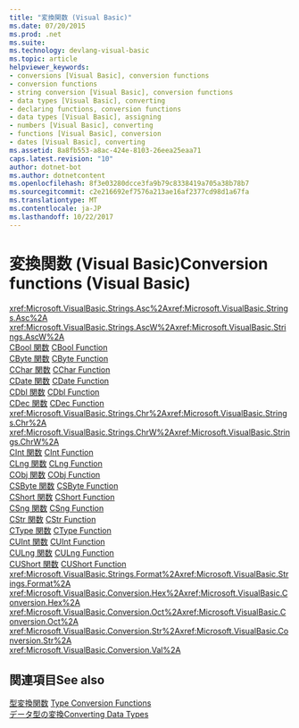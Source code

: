 ```yaml
---
title: "変換関数 (Visual Basic)"
ms.date: 07/20/2015
ms.prod: .net
ms.suite: 
ms.technology: devlang-visual-basic
ms.topic: article
helpviewer_keywords:
- conversions [Visual Basic], conversion functions
- conversion functions
- string conversion [Visual Basic], conversion functions
- data types [Visual Basic], converting
- declaring functions, conversion functions
- data types [Visual Basic], assigning
- numbers [Visual Basic], converting
- functions [Visual Basic], conversion
- dates [Visual Basic], converting
ms.assetid: 8a8fb553-a8ac-424e-8103-26eea25eaa71
caps.latest.revision: "10"
author: dotnet-bot
ms.author: dotnetcontent
ms.openlocfilehash: 8f3e03280dcce3fa9b79c8338419a705a38b78b7
ms.sourcegitcommit: c2e216692ef7576a213ae16af2377cd98d1a67fa
ms.translationtype: MT
ms.contentlocale: ja-JP
ms.lasthandoff: 10/22/2017
---
```

# <a name="conversion-functions-visual-basic"></a><span data-ttu-id="6b6df-102">変換関数 (Visual Basic)</span><span class="sxs-lookup"><span data-stu-id="6b6df-102">Conversion functions (Visual Basic)</span></span>

<span data-ttu-id="6b6df-103"><xref:Microsoft.VisualBasic.Strings.Asc%2A></span><span class="sxs-lookup"><span data-stu-id="6b6df-103"><xref:Microsoft.VisualBasic.Strings.Asc%2A></span></span>   
<span data-ttu-id="6b6df-104"><xref:Microsoft.VisualBasic.Strings.AscW%2A></span><span class="sxs-lookup"><span data-stu-id="6b6df-104"><xref:Microsoft.VisualBasic.Strings.AscW%2A></span></span>   
<span data-ttu-id="6b6df-105">[CBool 関数](../../../visual-basic/language-reference/functions/type-conversion-functions.md) </span><span class="sxs-lookup"><span data-stu-id="6b6df-105">[CBool Function](../../../visual-basic/language-reference/functions/type-conversion-functions.md) </span></span>  
<span data-ttu-id="6b6df-106">[CByte 関数](../../../visual-basic/language-reference/functions/type-conversion-functions.md) </span><span class="sxs-lookup"><span data-stu-id="6b6df-106">[CByte Function](../../../visual-basic/language-reference/functions/type-conversion-functions.md) </span></span>  
<span data-ttu-id="6b6df-107">[CChar 関数](../../../visual-basic/language-reference/functions/type-conversion-functions.md) </span><span class="sxs-lookup"><span data-stu-id="6b6df-107">[CChar Function](../../../visual-basic/language-reference/functions/type-conversion-functions.md) </span></span>  
<span data-ttu-id="6b6df-108">[CDate 関数](../../../visual-basic/language-reference/functions/type-conversion-functions.md) </span><span class="sxs-lookup"><span data-stu-id="6b6df-108">[CDate Function](../../../visual-basic/language-reference/functions/type-conversion-functions.md) </span></span>  
<span data-ttu-id="6b6df-109">[CDbl 関数](../../../visual-basic/language-reference/functions/type-conversion-functions.md) </span><span class="sxs-lookup"><span data-stu-id="6b6df-109">[CDbl Function](../../../visual-basic/language-reference/functions/type-conversion-functions.md) </span></span>  
<span data-ttu-id="6b6df-110">[CDec 関数](../../../visual-basic/language-reference/functions/type-conversion-functions.md) </span><span class="sxs-lookup"><span data-stu-id="6b6df-110">[CDec Function](../../../visual-basic/language-reference/functions/type-conversion-functions.md) </span></span>  
<span data-ttu-id="6b6df-111"><xref:Microsoft.VisualBasic.Strings.Chr%2A></span><span class="sxs-lookup"><span data-stu-id="6b6df-111"><xref:Microsoft.VisualBasic.Strings.Chr%2A></span></span>   
<span data-ttu-id="6b6df-112"><xref:Microsoft.VisualBasic.Strings.ChrW%2A></span><span class="sxs-lookup"><span data-stu-id="6b6df-112"><xref:Microsoft.VisualBasic.Strings.ChrW%2A></span></span>   
<span data-ttu-id="6b6df-113">[CInt 関数](../../../visual-basic/language-reference/functions/type-conversion-functions.md) </span><span class="sxs-lookup"><span data-stu-id="6b6df-113">[CInt Function](../../../visual-basic/language-reference/functions/type-conversion-functions.md) </span></span>  
<span data-ttu-id="6b6df-114">[CLng 関数](../../../visual-basic/language-reference/functions/type-conversion-functions.md) </span><span class="sxs-lookup"><span data-stu-id="6b6df-114">[CLng Function](../../../visual-basic/language-reference/functions/type-conversion-functions.md) </span></span>  
<span data-ttu-id="6b6df-115">[CObj 関数](../../../visual-basic/language-reference/functions/type-conversion-functions.md) </span><span class="sxs-lookup"><span data-stu-id="6b6df-115">[CObj Function](../../../visual-basic/language-reference/functions/type-conversion-functions.md) </span></span>  
<span data-ttu-id="6b6df-116">[CSByte 関数](../../../visual-basic/language-reference/functions/type-conversion-functions.md) </span><span class="sxs-lookup"><span data-stu-id="6b6df-116">[CSByte Function](../../../visual-basic/language-reference/functions/type-conversion-functions.md) </span></span>  
<span data-ttu-id="6b6df-117">[CShort 関数](../../../visual-basic/language-reference/functions/type-conversion-functions.md) </span><span class="sxs-lookup"><span data-stu-id="6b6df-117">[CShort Function](../../../visual-basic/language-reference/functions/type-conversion-functions.md) </span></span>  
<span data-ttu-id="6b6df-118">[CSng 関数](../../../visual-basic/language-reference/functions/type-conversion-functions.md) </span><span class="sxs-lookup"><span data-stu-id="6b6df-118">[CSng Function](../../../visual-basic/language-reference/functions/type-conversion-functions.md) </span></span>  
<span data-ttu-id="6b6df-119">[CStr 関数](../../../visual-basic/language-reference/functions/type-conversion-functions.md) </span><span class="sxs-lookup"><span data-stu-id="6b6df-119">[CStr Function](../../../visual-basic/language-reference/functions/type-conversion-functions.md) </span></span>  
<span data-ttu-id="6b6df-120">[CType 関数](../../../visual-basic/language-reference/functions/ctype-function.md) </span><span class="sxs-lookup"><span data-stu-id="6b6df-120">[CType Function](../../../visual-basic/language-reference/functions/ctype-function.md) </span></span>  
<span data-ttu-id="6b6df-121">[CUInt 関数](../../../visual-basic/language-reference/functions/type-conversion-functions.md) </span><span class="sxs-lookup"><span data-stu-id="6b6df-121">[CUInt Function](../../../visual-basic/language-reference/functions/type-conversion-functions.md) </span></span>  
<span data-ttu-id="6b6df-122">[CULng 関数](../../../visual-basic/language-reference/functions/type-conversion-functions.md) </span><span class="sxs-lookup"><span data-stu-id="6b6df-122">[CULng Function](../../../visual-basic/language-reference/functions/type-conversion-functions.md) </span></span>  
<span data-ttu-id="6b6df-123">[CUShort 関数](../../../visual-basic/language-reference/functions/type-conversion-functions.md) </span><span class="sxs-lookup"><span data-stu-id="6b6df-123">[CUShort Function](../../../visual-basic/language-reference/functions/type-conversion-functions.md) </span></span>  
<span data-ttu-id="6b6df-124"><xref:Microsoft.VisualBasic.Strings.Format%2A></span><span class="sxs-lookup"><span data-stu-id="6b6df-124"><xref:Microsoft.VisualBasic.Strings.Format%2A></span></span>   
<span data-ttu-id="6b6df-125"><xref:Microsoft.VisualBasic.Conversion.Hex%2A></span><span class="sxs-lookup"><span data-stu-id="6b6df-125"><xref:Microsoft.VisualBasic.Conversion.Hex%2A></span></span>   
<span data-ttu-id="6b6df-126"><xref:Microsoft.VisualBasic.Conversion.Oct%2A></span><span class="sxs-lookup"><span data-stu-id="6b6df-126"><xref:Microsoft.VisualBasic.Conversion.Oct%2A></span></span>   
<span data-ttu-id="6b6df-127"><xref:Microsoft.VisualBasic.Conversion.Str%2A></span><span class="sxs-lookup"><span data-stu-id="6b6df-127"><xref:Microsoft.VisualBasic.Conversion.Str%2A></span></span>   
<xref:Microsoft.VisualBasic.Conversion.Val%2A>

## <a name="see-also"></a><span data-ttu-id="6b6df-128">関連項目</span><span class="sxs-lookup"><span data-stu-id="6b6df-128">See also</span></span>

<span data-ttu-id="6b6df-129">[型変換関数](../../../visual-basic/language-reference/functions/type-conversion-functions.md) </span><span class="sxs-lookup"><span data-stu-id="6b6df-129">[Type Conversion Functions](../../../visual-basic/language-reference/functions/type-conversion-functions.md) </span></span>  
[<span data-ttu-id="6b6df-130">データ型の変換</span><span class="sxs-lookup"><span data-stu-id="6b6df-130">Converting Data Types</span></span>](../../../visual-basic/programming-guide/concepts/linq/converting-data-types.md)
